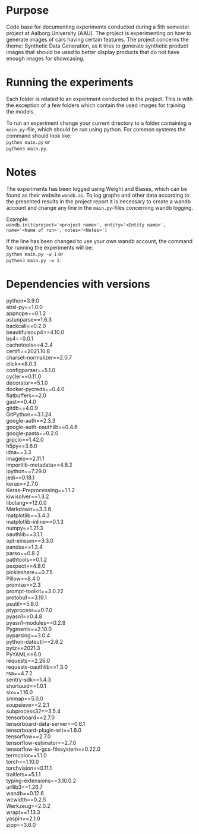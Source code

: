 # Purpose
Code base for documenting experiments conducted during a 5th semester project at Aalborg University (AAU). The project is experimenting on how to generate images of cars having certain features. The project concerns the theme: Synthetic Data Generation, as it tries to generate synthetic product images that should be used to better display products that do not have enough images for showcasing. 

# Running the experiments
Each folder is related to an experiment conducted in the project. This is with the exception of a few folders which contain the used images for training the models. 

To run an experiment change your current directory to a folder containing a `main.py`-file, which should be run using python. For common systems the command should look like:\
`python main.py` or\
`python3 main.py`.

# Notes
The experiments has been logged using Weight and Biases, which can be found as their website `wandb.ai`. To log graphs and other data according to the presented results in the project report it is necessary to create a wandb account and change any line in the `main.py`-files concerning wandb logging.

Example:\
`wandb.init(project='<project name>', entity='<Entity name>', name='<Name of run>', notes='<Notes>')`

If the line has been changed to use your own wandb account, the command for running the experiments will be:\
`python main.py -w 1` or\
`python3 main.py -w 1`.

# Dependencies with versions
python=3.9.0\
absl-py==1.0.0\
appnope==0.1.2\
astunparse==1.6.3\
backcall==0.2.0\
beautifulsoup4==4.10.0\
bs4==0.0.1\
cachetools==4.2.4\
certifi==2021.10.8\
charset-normalizer==2.0.7\
click==8.0.3\
configparser==5.1.0\
cycler==0.11.0\
decorator==5.1.0\
docker-pycreds==0.4.0\
flatbuffers==2.0\
gast==0.4.0\
gitdb==4.0.9\
GitPython==3.1.24\
google-auth==2.3.3\
google-auth-oauthlib==0.4.6\
google-pasta==0.2.0\
grpcio==1.42.0\
h5py==3.6.0\
idna==3.3\
imageio==2.11.1\
importlib-metadata==4.8.2\
ipython==7.29.0\
jedi==0.18.1\
keras==2.7.0\
Keras-Preprocessing==1.1.2\
kiwisolver==1.3.2\
libclang==12.0.0\
Markdown==3.3.6\
matplotlib==3.4.3\
matplotlib-inline==0.1.3\
numpy==1.21.3\
oauthlib==3.1.1\
opt-einsum==3.3.0\
pandas==1.3.4\
parso==0.8.2\
pathtools==0.1.2\
pexpect==4.8.0\
pickleshare==0.7.5\
Pillow==8.4.0\
promise==2.3\
prompt-toolkit==3.0.22\
protobuf==3.19.1\
psutil==5.8.0\
ptyprocess==0.7.0\
pyasn1==0.4.8\
pyasn1-modules==0.2.8\
Pygments==2.10.0\
pyparsing==3.0.4\
python-dateutil==2.8.2\
pytz==2021.3\
PyYAML==6.0\
requests==2.26.0\
requests-oauthlib==1.3.0\
rsa==4.7.2\
sentry-sdk==1.4.3\
shortuuid==1.0.1\
six==1.16.0\
smmap==5.0.0\
soupsieve==2.2.1\
subprocess32==3.5.4\
tensorboard==2.7.0\
tensorboard-data-server==0.6.1\
tensorboard-plugin-wit==1.8.0\
tensorflow==2.7.0\
tensorflow-estimator==2.7.0\
tensorflow-io-gcs-filesystem==0.22.0\
termcolor==1.1.0\
torch==1.10.0\
torchvision==0.11.1\
traitlets==5.1.1\
typing-extensions==3.10.0.2\
urllib3==1.26.7\
wandb==0.12.6\
wcwidth==0.2.5\
Werkzeug==2.0.2\
wrapt==1.13.3\
yaspin==2.1.0\
zipp==3.6.0
